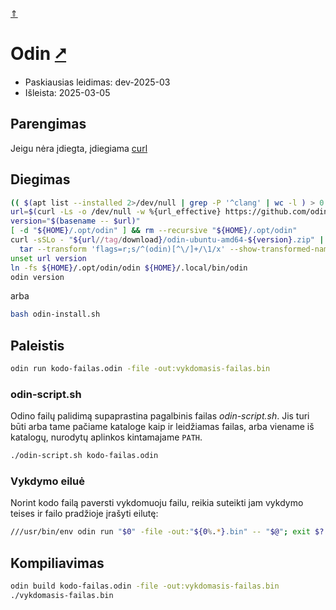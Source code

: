 [&uArr;](./readme.md)

# Odin [&#x2B67;](https://odin-lang.org/)

* Paskiausias leidimas: dev-2025-03
* Išleista: 2025-03-05

## Parengimas

Jeigu nėra įdiegta, įdiegiama [curl](../utils/curl.md)

## Diegimas

```bash
(( $(apt list --installed 2>/dev/null | grep -P '^clang' | wc -l ) > 0 )) || sudo apt install clang
url=$(curl -Ls -o /dev/null -w %{url_effective} https://github.com/odin-lang/Odin/releases/latest)
version="$(basename -- $url)"
[ -d "${HOME}/.opt/odin" ] && rm --recursive "${HOME}/.opt/odin"
curl -sSLo - "${url//tag/download}/odin-ubuntu-amd64-${version}.zip" | gunzip -cf |\
  tar --transform 'flags=r;s/^(odin)[^\/]+/\1/x' --show-transformed-names -xzvC $HOME/.opt
unset url version
ln -fs ${HOME}/.opt/odin/odin ${HOME}/.local/bin/odin
odin version
```

arba

```bash
bash odin-install.sh
```

## Paleistis

```bash
odin run kodo-failas.odin -file -out:vykdomasis-failas.bin
```

### odin-script.sh

Odino failų palidimą supaprastina pagalbinis failas _odin-script.sh_. Jis turi būti arba tame pačiame kataloge kaip ir leidžiamas failas, arba viename iš katalogų, nurodytų aplinkos kintamajame `PATH`.

```bash
./odin-script.sh kodo-failas.odin
```

### Vykdymo eiluė

Norint kodo failą paversti vykdomuoju failu, reikia suteikti jam vykdymo teises ir failo pradžioje įrašyti eilutę:

```bash
///usr/bin/env odin run "$0" -file -out:"${0%.*}.bin" -- "$@"; exit $?
```

## Kompiliavimas

```bash
odin build kodo-failas.odin -file -out:vykdomasis-failas.bin
./vykdomasis-failas.bin
```
